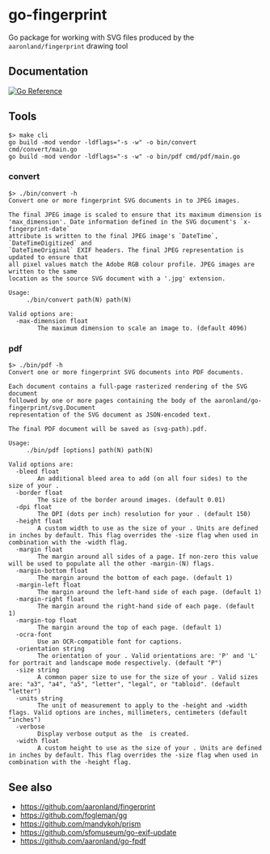 # go-fingerprint

Go package for working with SVG files produced by the `aaronland/fingerprint` drawing tool

## Documentation

[![Go Reference](https://pkg.go.dev/badge/github.com/aaronland/go-fingerprint.svg)](https://pkg.go.dev/github.com/aaronland/go-fingerprint)

## Tools

```
$> make cli
go build -mod vendor -ldflags="-s -w" -o bin/convert cmd/convert/main.go
go build -mod vendor -ldflags="-s -w" -o bin/pdf cmd/pdf/main.go
```

### convert

```
$> ./bin/convert -h
Convert one or more fingerprint SVG documents in to JPEG images.

The final JPEG image is scaled to ensure that its maximum dimension is
'max_dimension'. Date information defined in the SVG document's `x-fingerprint-date`
attribute is written to the final JPEG image's `DateTime`, `DateTimeDigitized` and
`DateTimeOriginal` EXIF headers. The final JPEG representation is updated to ensure that
all pixel values match the Adobe RGB colour profile. JPEG images are written to the same
location as the source SVG document with a '.jpg' extension.

Usage:
	 ./bin/convert path(N) path(N)

Valid options are:
  -max-dimension float
    	The maximum dimension to scale an image to. (default 4096)
```

### pdf

```
$> ./bin/pdf -h
Convert one or more fingerprint SVG documents into PDF documents.

Each document contains a full-page rasterized rendering of the SVG document
followed by one or more pages containing the body of the aaronland/go-fingerprint/svg.Document
representation of the SVG document as JSON-encoded text.

The final PDF document will be saved as (svg-path).pdf.

Usage:
	 ./bin/pdf [options] path(N) path(N)

Valid options are:
  -bleed float
    	An additional bleed area to add (on all four sides) to the size of your .
  -border float
    	The size of the border around images. (default 0.01)
  -dpi float
    	The DPI (dots per inch) resolution for your . (default 150)
  -height float
    	A custom width to use as the size of your . Units are defined in inches by default. This flag overrides the -size flag when used in combination with the -width flag.
  -margin float
    	The margin around all sides of a page. If non-zero this value will be used to populate all the other -margin-(N) flags.
  -margin-bottom float
    	The margin around the bottom of each page. (default 1)
  -margin-left float
    	The margin around the left-hand side of each page. (default 1)
  -margin-right float
    	The margin around the right-hand side of each page. (default 1)
  -margin-top float
    	The margin around the top of each page. (default 1)
  -ocra-font
    	Use an OCR-compatible font for captions.
  -orientation string
    	The orientation of your . Valid orientations are: 'P' and 'L' for portrait and landscape mode respectively. (default "P")
  -size string
    	A common paper size to use for the size of your . Valid sizes are: "a3", "a4", "a5", "letter", "legal", or "tabloid". (default "letter")
  -units string
    	The unit of measurement to apply to the -height and -width flags. Valid options are inches, millimeters, centimeters (default "inches")
  -verbose
    	Display verbose output as the  is created.
  -width float
    	A custom height to use as the size of your . Units are defined in inches by default. This flag overrides the -size flag when used in combination with the -height flag.
```

## See also

* https://github.com/aaronland/fingerprint
* https://github.com/fogleman/gg
* https://github.com/mandykoh/prism
* https://github.com/sfomuseum/go-exif-update
* https://github.com/aaronland/go-fpdf
